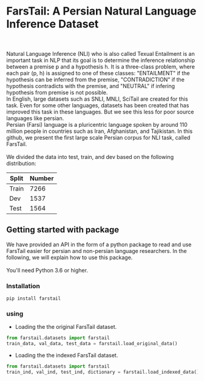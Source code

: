 # FarsTail: A Persian Natural Language Inference Dataset
<br>
<br>
Natural Language Inference (NLI) who is also called Texual Entailment is an important task in NLP that its goal is to determine the inference relationship between a premise p and a hypothesis h. It is a three-class problem, where each pair (p, h) is assigned to one of these classes: "ENTAILMENT" if the hypothesis can be inferred from the premise, "CONTRADICTION" if the hypothesis contradicts with the premise, and "NEUTRAL" if infering hypothesis from premise is not possible.
<br>In English, large datasets such as SNLI, MNLI, SciTail are created for this task. Even for some other languages, datasets has been created that has improved this task in these languages. But we see this less for poor source languages like persian.
<br>Persian (Farsi) language is a pluricentric language spoken by around 110 million people in countries such as Iran, Afghanistan, and Tajikistan. In this github, we present the first large scale Persian corpus for NLI task, called FarsTail.
<br>
<br>
We divided the data into test, train, and dev based on the following distribution:

| Split |     Number   |
|-------|--------------|
| Train |     7266     |
| Dev   |     1537     |
| Test  |     1564     |


## Getting started with package
We have provided an API in the form of a python package to read and use FarsTail easier for persian and non-persian language researchers. In the following, we will explain how to use this package.
<br>
<br>You'll need Python 3.6 or higher.
### Installation
```
pip install farstail
```
### using
* Loading the the original FarsTail dataset.
```python
from farstail.datasets import farstail
train_data, val_data, test_data = farstail.load_original_data()
```


* Loading the the indexed FarsTail dataset.
```python
from farstail.datasets import farstail
train_ind, val_ind, test_ind, dictionary = farstail.load_indexed_data()
```


